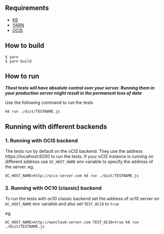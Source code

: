 ## Requirements
*  [K6](https://k6.io/)
*  [YARN](https://yarnpkg.com/)
*  [OCIS](https://github.com/owncloud/ocis)

## How to build
```console
$ yarn
$ yarn build
```

## How to run
***Thest tests will have absolute control over your server. Running them in your production server might result in the permanent loss of data***

Use the following command to run the tests
```console
k6 run ./dist/TESTNAME.js
```

## Running with different backends
### 1. Running with OCIS backend
The tests run by default on the oCIS backend. They use the address https://localhost:9200 to run the tests.
If your oCIS instance is running on different address use `OC_HOST_NAME` env variable to specify the address of the server.
eg.
```console
OC_HOST_NAME=http://ocis-server.com k6 run ./dist/TESTNAME.js
```

### 2. Running with OC10 (classic) backend
To run the tests with oc10 classic backend set the address of oc10 server on `OC_HOST_NAME` env variable and also set `TEST_OC10` to `true`

eg.
```console
OC_HOST_NAME=http://owncloud-server.com TEST_OC10=true k6 run ./dist/TESTNAME.js
```